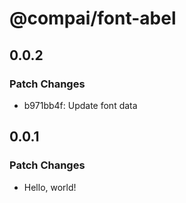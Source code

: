 # @compai/font-abel

## 0.0.2

### Patch Changes

- b971bb4f: Update font data

## 0.0.1

### Patch Changes

- Hello, world!

